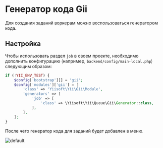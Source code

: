 Генератор кода Gii
==================

Для создания заданий воркерам можно воспользоваться генератором кода.

Настройка
---------

Чтобы использовать раздел `job` в своем проекте, необходимо дополнить конфигурацию (например, `backend/config/main-local.php`) следующим образом:

```php
if (!YII_ENV_TEST) {
    $config['bootstrap'][] = 'gii';
    $config['modules']['gii'] = [
        'class' => 'Yiisoft\Yii\Gii\Module',
        'generators' => [
            'job' => [
                'class' => \Yiisoft\Yii\Queue\Gii\Generator::class,
            ],
        ],
    ];
}

```

После чего генератор кода для заданий будет добавлен в меню.

![default](https://user-images.githubusercontent.com/1656851/29426628-e9a3e5ae-838f-11e7-859f-6f3cb8649f02.png)
